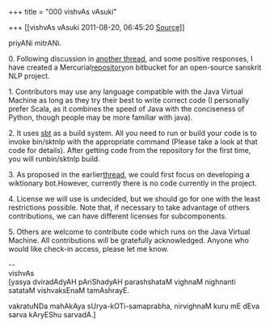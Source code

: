 +++
title = "000 vishvAs vAsuki"

+++
[[vishvAs vAsuki	2011-08-20, 06:45:20 [Source](https://groups.google.com/g/samskrita/c/r7-8msLu00c)]]



priyANi mitrANi.

  

0\. Following discussion in [another thread](http://groups.google.com/group/samskrita/browse_thread/thread/e3ac5dea945d3ec0), and some positive responses, I have created a Mercurial[repository](https://bitbucket.org/vvasuki/sanskritnlp/)on bitbucket for an open-source sanskrit NLP project.

  

1\. Contributors may use any language compatible with the Java Virtual Machine as long as they try their best to write correct code (I personally prefer Scala, as it combines the speed of Java with the conciseness of Python, though people may be more familiar with java).

  

2\. It uses [sbt](http://en.wikipedia.org/wiki/Simple_Build_Tool) as a build system. All you need to run or build your code is to invoke bin/sktnlp with the appropriate command (Please take a look at that code for details). After getting code from the repository for the first time, you will runbin/sktnlp build.

  

3\. As proposed in the earlier[thread](http://groups.google.com/group/samskrita/browse_thread/thread/e3ac5dea945d3ec0), we could first focus on developing a wiktionary bot.However, currently there is no code currently in the project.

  

4\. License we will use is undecided, but we should go for one with the least restrictions possible. Note that, if necessary to take advantage of others contributions, we can have different licenses for subcomponents.

  

5\. Others are welcome to contribute code which runs on the Java Virtual Machine. All contributions will be gratefully acknowledged. Anyone who would like check-in access, please let me know.

  
--  
vishvAs  
\[yasya dviradAdyAH pAriShadyAH parashshataM vighnaM nighnanti satataM vishvaksEnaM tamAshrayE.

vakratuNDa mahAkAya sUrya-kOTi-samaprabha, nirvighnaM kuru mE dEva sarva kAryEShu sarvadA.\]

  


